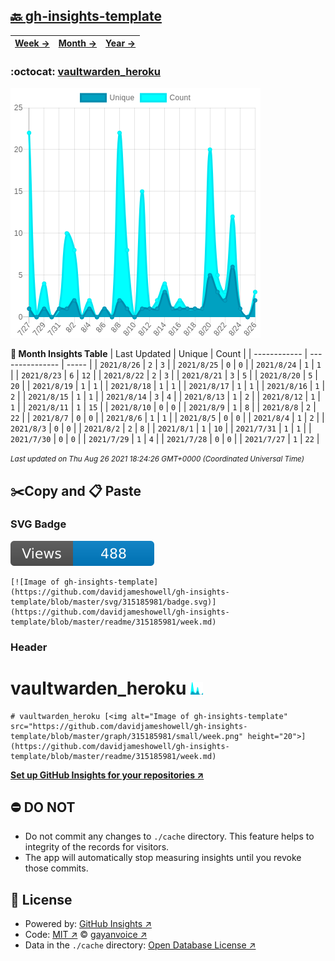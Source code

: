 ## [🔙 gh-insights-template](https://github.com/davidjameshowell/gh-insights-template)
| [**Week →**](https://github.com/davidjameshowell/gh-insights-template/blob/master/readme/315185981/week.md) | [**Month →**](https://github.com/davidjameshowell/gh-insights-template/blob/master/readme/315185981/month.md) | [**Year →**](https://github.com/davidjameshowell/gh-insights-template/blob/master/readme/315185981/year.md) |
 | ------------ | --------------- | ----- |

### :octocat: [vaultwarden_heroku](https://github.com/davidjameshowell/vaultwarden_heroku)
![Image of gh-insights-template](https://github.com/davidjameshowell/gh-insights-template/blob/master/graph/315185981/large/month.png)

**:calendar: Month Insights Table**
| Last Updated | Unique | Count |
 | ------------ | --------------- | ----- |
 | `2021/8/26` |  `2` | `3` |
 | `2021/8/25` |  `0` | `0` |
 | `2021/8/24` |  `1` | `1` |
 | `2021/8/23` |  `6` | `12` |
 | `2021/8/22` |  `2` | `3` |
 | `2021/8/21` |  `3` | `5` |
 | `2021/8/20` |  `5` | `20` |
 | `2021/8/19` |  `1` | `1` |
 | `2021/8/18` |  `1` | `1` |
 | `2021/8/17` |  `1` | `1` |
 | `2021/8/16` |  `1` | `2` |
 | `2021/8/15` |  `1` | `1` |
 | `2021/8/14` |  `3` | `4` |
 | `2021/8/13` |  `1` | `2` |
 | `2021/8/12` |  `1` | `1` |
 | `2021/8/11` |  `1` | `15` |
 | `2021/8/10` |  `0` | `0` |
 | `2021/8/9` |  `1` | `8` |
 | `2021/8/8` |  `2` | `22` |
 | `2021/8/7` |  `0` | `0` |
 | `2021/8/6` |  `1` | `1` |
 | `2021/8/5` |  `0` | `0` |
 | `2021/8/4` |  `1` | `2` |
 | `2021/8/3` |  `0` | `0` |
 | `2021/8/2` |  `2` | `8` |
 | `2021/8/1` |  `1` | `10` |
 | `2021/7/31` |  `1` | `1` |
 | `2021/7/30` |  `0` | `0` |
 | `2021/7/29` |  `1` | `4` |
 | `2021/7/28` |  `0` | `0` |
 | `2021/7/27` |  `1` | `22` |

<small><i>Last updated on Thu Aug 26 2021 18:24:26 GMT+0000 (Coordinated Universal Time)</i></small>

## ✂️Copy and 📋 Paste
### SVG Badge
[![Image of gh-insights-template](https://github.com/davidjameshowell/gh-insights-template/blob/master/svg/315185981/badge.svg)](https://github.com/davidjameshowell/gh-insights-template/blob/master/readme/315185981/week.md)
```readme
[![Image of gh-insights-template](https://github.com/davidjameshowell/gh-insights-template/blob/master/svg/315185981/badge.svg)](https://github.com/davidjameshowell/gh-insights-template/blob/master/readme/315185981/week.md)
```
### Header
# vaultwarden_heroku [<img alt="Image of gh-insights-template" src="https://github.com/davidjameshowell/gh-insights-template/blob/master/graph/315185981/small/week.png" height="20">](https://github.com/davidjameshowell/gh-insights-template/blob/master/readme/315185981/week.md)
```readme
# vaultwarden_heroku [<img alt="Image of gh-insights-template" src="https://github.com/davidjameshowell/gh-insights-template/blob/master/graph/315185981/small/week.png" height="20">](https://github.com/davidjameshowell/gh-insights-template/blob/master/readme/315185981/week.md)
```
[**Set up GitHub Insights for your repositories ↗️**](https://github.com/gayanvoice/github-insights)
## ⛔ DO NOT
- Do not commit any changes to `./cache` directory. This feature helps to integrity of the records for visitors.
- The app will automatically stop measuring insights until you revoke those commits.
## 📄 License
- Powered by: [GitHub Insights ↗️](https://github.com/gayanvoice/github-insights)
- Code: [MIT ↗️](./LICENSE) © [gayanvoice ↗️](https://github.com/gayanvoice)
- Data in the `./cache` directory: [Open Database License ↗️](https://opendatacommons.org/licenses/odbl/1-0/)